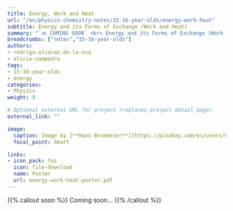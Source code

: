 ```yaml
---
title: Energy, Work and Heat
url: "/en/physics-chemistry-notes/15-16-year-olds/energy-work-heat"
subtitle: Energy and its Forms of Exchange (Work and Heat)
summary: "`🔜 COMING SOON` <br> Energy and its Forms of Exchange (Work and Heat)."
breadcrumbs: ["notes","15-16-year-olds"]
authors:
- rodrigo-alcaraz-de-la-osa
- alicia-sampedro
tags:
- 15-16-year-olds
- energy
categories:
- Physics
weight: 9

# Optional external URL for project (replaces project detail page).
external_link: ""

image:
  caption: Image by [**Hans Braxmeier**](https://pixabay.com/es/users/hans-2/) on [Pixabay](https://pixabay.com/es/)
  focal_point: Smart

links:
- icon_pack: fas
  icon: file-download
  name: Poster
  url: energy-work-heat-poster.pdf
---
```


{{% callout soon %}}
Coming soon...
{{% /callout %}}
